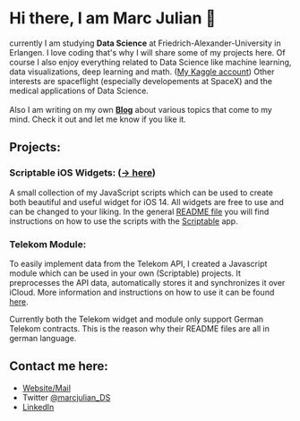 # Hi there, I am Marc Julian 👋
currently I am studying **Data Science** at Friedrich-Alexander-University in Erlangen. 
I love coding that's why I will share some of my projects here. Of course I also enjoy everything related to Data Science like machine learning, data visualizations, deep learning and math. (<a href="https://www.kaggle.com/marcjulian">My Kaggle account</a>)
Other interests are spaceflight (especially developements at SpaceX) and the medical applications of Data Science.
<br><br>
Also I am writing on my own <a href="https://blog.marc-julian.de"><strong>Blog</strong></a> about various topics that come to my mind. Check it out and let me know if you like it.


## Projects:
### Scriptable iOS Widgets: (<a href="https://github.com/marcjulianschwarz/scriptable-widgets">-> here</a>)
A small collection of my JavaScript scripts which can be used to create both beautiful and useful widget for iOS 14. All widgets are free to use and can be changed to your liking. In the general <a href="https://github.com/marcjulianschwarz/scriptable-widgets">README file</a> you will find instructions on how to use the scripts with the <a href="https://scriptable.app/">Scriptable</a> app.

### Telekom Module:
To easily implement data from the Telekom API, I created a Javascript module which can be used in your own (Scriptable) projects. 
It preprocesses the API data, automatically stores it and synchronizes it over iCloud. More information and instructions on how to use it can be found <a href="https://github.com/marcjulianschwarz/telekom-data-usage-widget/tree/main/telekom-module">here</a>.

Currently both the Telekom widget and module only support German Telekom contracts. This is the reason why their README files are all in german language.

## Contact me here:
- <a href="https://www.marc-julian.de">Website/Mail</a>
- Twitter <a href="https://twitter.com/marcjulian_DS">@marcjulian_DS</a>
- <a href="https://www.linkedin.com/in/marcjulian/?originalSubdomain=de">LinkedIn</a>
